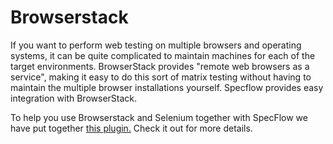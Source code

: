 # Browserstack

If you want to perform web testing on multiple browsers and operating systems, it can be quite complicated to maintain machines for each of the target environments. BrowserStack provides "remote web browsers as a service", making it easy to do this sort of matrix testing without having to maintain the multiple browser installations yourself. Specflow provides easy integration with BrowserStack.

To help you use Browserstack and Selenium together with SpecFlow we have put together [this plugin.](https://github.com/SpecFlowOSS/SpecFlow.Actions/tree/main/Plugins/Specflow.Actions.Browserstack) Check it out for more details.
